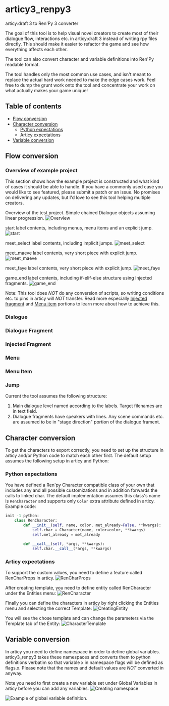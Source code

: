 # articy3_renpy3
articy:draft 3 to Ren'Py 3 converter

The goal of this tool is to help visual novel creators to create most of their 
dialogue flow, interactions etc. in articy:draft 3 instead of writing rpy files directly.
This should make it easier to refactor the game and see how everything affects each other.

The tool can also convert character and variable definitions into Ren'Py readable format.

The tool handles only the most common use cases, and isn't meant to replace the actual
hard work needed to make the edge cases work. Feel free to dump the grunt work onto the tool
and concentrate your work on what actually makes your game unique!

## Table of contents
- [Flow conversion](#flow-conversion)
- [Character conversion](#character-conversion)
  - [Python expectations](#python-expectations)
  - [Articy expectations](#articy-expectations)
- [Variable conversion](#variable-conversion)

## Flow conversion

### Overview of example project

This section shows how the example project is constructed and what kind of cases it should
be able to handle. If you have a commonly used case you would like to see featured, please
submit a patch or an issue. No promises on delivering any updates, but I'd love to see 
this tool helping multiple creators.

Overview of the test project. Simple chained Dialogue objects assuming linear progression.
![Overview](./imgs/overview_test_project.png)

start label contents, including menus, menu items and an explicit jump.
![start](./imgs/project_start_label.png)

meet_select label contents, including implicit jumps.
![meet_select](./imgs/project_meet_select.png)

meet_maeve label contents, very short piece with explicit jump.
![meet_maeve](./imgs/project_meet_maeve.png)

meet_faye label contents, very short piece with explicit jump.
![meet_faye](./imgs/project_meet_faye.png)

game_end label contents, including if-elif-else structure using Injected fragments.
![game_end](./imgs/project_game_end.png)

Note: This tool does *NOT* do any conversion of scripts, so writing conditions etc. to pins
in articy will *NOT* transfer. Read more especially [Injected fragment](#injected-fragment) and
[Menu item](#menu-item) portions to learn more about how to achieve this.

### Dialogue

### Dialogue Fragment

### Injected Fragment

### Menu

### Menu Item

### Jump

Current the tool assumes the following structure:
1. Main dialogue level named according to the labels. Target filenames are in text field.
2. Dialogue fragments have speakers with lines. Any scene commands etc. are assumed to be in "stage direction" portion of the dialogue frament.

## Character conversion

To get the characters to export correctly, you need to set up the structure in articy and/or
Python code to match each other first. The default setup assumes the following setup in articy
and Python:

### Python expectations
You have defined a Ren'py Character compatible class of your own that includes any and all
possible customizations and in addition forwards the calls to linked char. The default
implementation assumes this class's name is `RenCharacter` and supports only `Color` extra
attribute defined in articy. Example code:

```python
init -1 python:
    class RenCharacter:
        def __init__(self, name, color, met_already=False, **kwargs):
            self.char = Character(name, color=color, **kwargs)
            self.met_already = met_already

        def __call__(self, *args, **kwargs):
            self.char.__call__(*args, **kwargs)
```

### Articy expectations
To support the custom values, you need to define a feature called RenCharProps in articy.
![RenCharProps](./imgs/rencharprops_location.png)

After creating template, you need to define entity called RenCharacter under the Entities
menu:
![RenCharacter](./imgs/rencharacter_location.png)

Finally you can define the characters in articy by right clicking the Entities menu and
selecting the correct Template:
![CreatingEntity](./imgs/creating_entities.png)

You will see the chose template and can change the parameters via the Template tab of the
Entity:
![CharacterTemplate](./imgs/character_template.png)

## Variable conversion

In articy you need to define namespace in order to define global variables. articy3_renpy3 takes
these namespaces and converts them to python definitions verbatim so that variable x in
namespace flags will be defined as flags.x. Please note that the names and default values
are *NOT* converted in anyway.

Note you need to first create a new variable set under Global Variables in articy before 
you can add any variables.
![Creating namespace](./imgs/creating_namespace.png)

![Example of global variable definition.](./imgs/global_variables.png)
